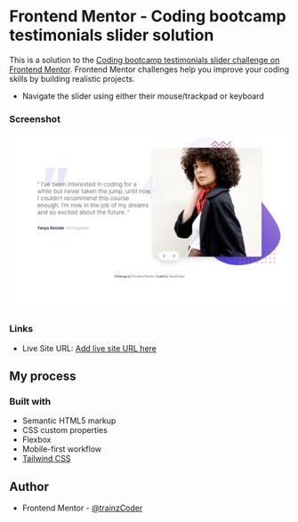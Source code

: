 # Frontend Mentor - Coding bootcamp testimonials slider solution

This is a solution to the [Coding bootcamp testimonials slider challenge on Frontend Mentor](https://www.frontendmentor.io/challenges/coding-bootcamp-testimonials-slider-4FNyLA8JL). Frontend Mentor challenges help you improve your coding skills by building realistic projects.

- Navigate the slider using either their mouse/trackpad or keyboard

### Screenshot

![photo](assets/images/screenshot.jpg)

### Links

- Live Site URL: [Add live site URL here](https://coding-bootcamp-trz.netlify.app)

## My process

### Built with

- Semantic HTML5 markup
- CSS custom properties
- Flexbox
- Mobile-first workflow
- [Tailwind CSS](https://tailwindcss.com/)

## Author

- Frontend Mentor - [@trainzCoder](https://www.frontendmentor.io/profile/trainzCoder)
